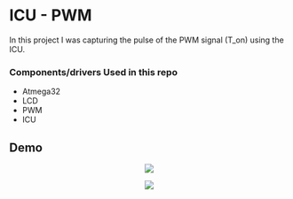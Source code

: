 # ICU - PWM
In this project I was capturing the pulse of the PWM signal (T_on) using the ICU.

### Components/drivers Used  in this repo
* Atmega32
* LCD
* PWM
* ICU

## Demo
<p align="center"><img src="gifs/ICU_Period"\></p>
<p align="center"><img src="gifs/ICU_Period1"\></p>